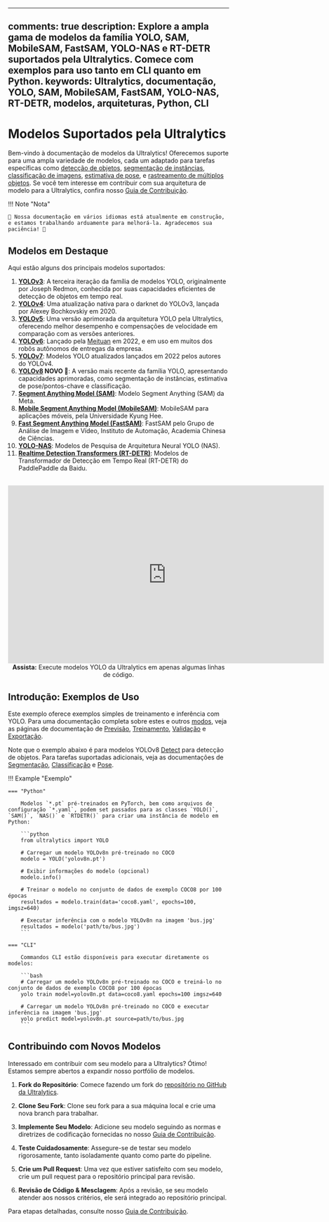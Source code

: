 ______________________________________________________________________

## comments: true description: Explore a ampla gama de modelos da família YOLO, SAM, MobileSAM, FastSAM, YOLO-NAS e RT-DETR suportados pela Ultralytics. Comece com exemplos para uso tanto em CLI quanto em Python. keywords: Ultralytics, documentação, YOLO, SAM, MobileSAM, FastSAM, YOLO-NAS, RT-DETR, modelos, arquiteturas, Python, CLI

# Modelos Suportados pela Ultralytics

Bem-vindo à documentação de modelos da Ultralytics! Oferecemos suporte para uma ampla variedade de modelos, cada um adaptado para tarefas específicas como [detecção de objetos](../tasks/detect.md), [segmentação de instâncias](../tasks/segment.md), [classificação de imagens](../tasks/classify.md), [estimativa de pose](../tasks/pose.md), e [rastreamento de múltiplos objetos](../modes/track.md). Se você tem interesse em contribuir com sua arquitetura de modelo para a Ultralytics, confira nosso [Guia de Contribuição](../../help/contributing.md).

!!! Note "Nota"

```
🚧 Nossa documentação em vários idiomas está atualmente em construção, e estamos trabalhando arduamente para melhorá-la. Agradecemos sua paciência! 🙏
```

## Modelos em Destaque

Aqui estão alguns dos principais modelos suportados:

01. **[YOLOv3](yolov3.md)**: A terceira iteração da família de modelos YOLO, originalmente por Joseph Redmon, conhecida por suas capacidades eficientes de detecção de objetos em tempo real.
02. **[YOLOv4](yolov4.md)**: Uma atualização nativa para o darknet do YOLOv3, lançada por Alexey Bochkovskiy em 2020.
03. **[YOLOv5](yolov5.md)**: Uma versão aprimorada da arquitetura YOLO pela Ultralytics, oferecendo melhor desempenho e compensações de velocidade em comparação com as versões anteriores.
04. **[YOLOv6](yolov6.md)**: Lançado pela [Meituan](https://about.meituan.com/) em 2022, e em uso em muitos dos robôs autônomos de entregas da empresa.
05. **[YOLOv7](yolov7.md)**: Modelos YOLO atualizados lançados em 2022 pelos autores do YOLOv4.
06. **[YOLOv8](yolov8.md) NOVO 🚀**: A versão mais recente da família YOLO, apresentando capacidades aprimoradas, como segmentação de instâncias, estimativa de pose/pontos-chave e classificação.
07. **[Segment Anything Model (SAM)](sam.md)**: Modelo Segment Anything (SAM) da Meta.
08. **[Mobile Segment Anything Model (MobileSAM)](mobile-sam.md)**: MobileSAM para aplicações móveis, pela Universidade Kyung Hee.
09. **[Fast Segment Anything Model (FastSAM)](fast-sam.md)**: FastSAM pelo Grupo de Análise de Imagem e Vídeo, Instituto de Automação, Academia Chinesa de Ciências.
10. **[YOLO-NAS](yolo-nas.md)**: Modelos de Pesquisa de Arquitetura Neural YOLO (NAS).
11. **[Realtime Detection Transformers (RT-DETR)](rtdetr.md)**: Modelos de Transformador de Detecção em Tempo Real (RT-DETR) do PaddlePaddle da Baidu.

<p align="center">
  <br>
  <iframe width="720" height="405" src="https://www.youtube.com/embed/MWq1UxqTClU?si=nHAW-lYDzrz68jR0"
    title="YouTube video player" frameborder="0"
    allow="accelerometer; autoplay; clipboard-write; encrypted-media; gyroscope; picture-in-picture; web-share"
    allowfullscreen>
  </iframe>
  <br>
  <strong>Assista:</strong> Execute modelos YOLO da Ultralytics em apenas algumas linhas de código.
</p>

## Introdução: Exemplos de Uso

Este exemplo oferece exemplos simples de treinamento e inferência com YOLO. Para uma documentação completa sobre estes e outros [modos](../modes/index.md), veja as páginas de documentação de [Previsão](../modes/predict.md), [Treinamento](../modes/train.md), [Validação](../modes/val.md) e [Exportação](../modes/export.md).

Note que o exemplo abaixo é para modelos YOLOv8 [Detect](../tasks/detect.md) para detecção de objetos. Para tarefas suportadas adicionais, veja as documentações de [Segmentação](../tasks/segment.md), [Classificação](../tasks/classify.md) e [Pose](../tasks/pose.md).

!!! Example "Exemplo"

````
=== "Python"

    Modelos `*.pt` pré-treinados em PyTorch, bem como arquivos de configuração `*.yaml`, podem set passados para as classes `YOLO()`, `SAM()`, `NAS()` e `RTDETR()` para criar uma instância de modelo em Python:

    ```python
    from ultralytics import YOLO

    # Carregar um modelo YOLOv8n pré-treinado no COCO
    modelo = YOLO('yolov8n.pt')

    # Exibir informações do modelo (opcional)
    modelo.info()

    # Treinar o modelo no conjunto de dados de exemplo COCO8 por 100 épocas
    resultados = modelo.train(data='coco8.yaml', epochs=100, imgsz=640)

    # Executar inferência com o modelo YOLOv8n na imagem 'bus.jpg'
    resultados = modelo('path/to/bus.jpg')
    ```

=== "CLI"

    Commandos CLI estão disponíveis para executar diretamente os modelos:

    ```bash
    # Carregar um modelo YOLOv8n pré-treinado no COCO e treiná-lo no conjunto de dados de exemplo COCO8 por 100 épocas
    yolo train model=yolov8n.pt data=coco8.yaml epochs=100 imgsz=640

    # Carregar um modelo YOLOv8n pré-treinado no COCO e executar inferência na imagem 'bus.jpg'
    yolo predict model=yolov8n.pt source=path/to/bus.jpg
    ```
````

## Contribuindo com Novos Modelos

Interessado em contribuir com seu modelo para a Ultralytics? Ótimo! Estamos sempre abertos a expandir nosso portfólio de modelos.

1. **Fork do Repositório**: Comece fazendo um fork do [repositório no GitHub da Ultralytics](https://github.com/ultralytics/ultralytics).

2. **Clone Seu Fork**: Clone seu fork para a sua máquina local e crie uma nova branch para trabalhar.

3. **Implemente Seu Modelo**: Adicione seu modelo seguindo as normas e diretrizes de codificação fornecidas no nosso [Guia de Contribuição](../../help/contributing.md).

4. **Teste Cuidadosamente**: Assegure-se de testar seu modelo rigorosamente, tanto isoladamente quanto como parte do pipeline.

5. **Crie um Pull Request**: Uma vez que estiver satisfeito com seu modelo, crie um pull request para o repositório principal para revisão.

6. **Revisão de Código & Mesclagem**: Após a revisão, se seu modelo atender aos nossos critérios, ele será integrado ao repositório principal.

Para etapas detalhadas, consulte nosso [Guia de Contribuição](../../help/contributing.md).
